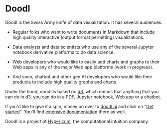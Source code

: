 # Doodl

Doodl is the Swiss Army knife of data visualization. It has several audiences:

- Regular folks who want to write documents in Markdown that include high
  quality interactive (output format permitting) visualizations.

- Data analysts and data scientists who use any of the several Jupyter notebook
  derivative platforms to do data science.

- Web developers who would like to easily add charts and graphs to their Web
  apps in any of the major Web app platforms (work in progress).

- And soon, chatbot and other gen AI developers who would like their products
  to include high quality graphs and charts.

Under the hood, doodl is based on [d3](http://d3js.org), which means that
anything that you can do in d3, you can do in a PDF, Jupyter notebook, Web
app or a chatbot.

If you'd like to give it a spin, mosey on over to [doodl.ai](https://doodl.ai)
and click on "[Get started](https://doodl.ai/get-started.html)". You'll find
[extensive documentation](http://localhost:5173/charts.html) there as well.

Doodl is a project of [Hypericum](https://hypericum.ai), the computational
intuition company.
